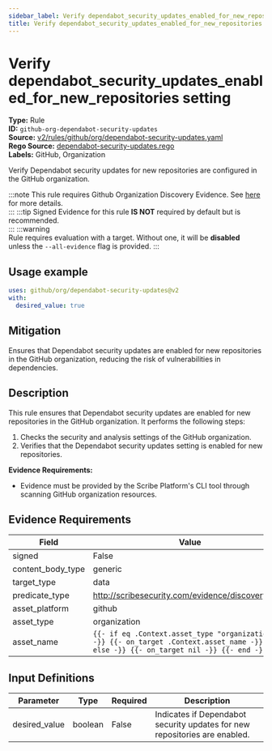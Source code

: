 ```yaml
---
sidebar_label: Verify dependabot_security_updates_enabled_for_new_repositories setting
title: Verify dependabot_security_updates_enabled_for_new_repositories setting
---  
```

# Verify dependabot_security_updates_enabled_for_new_repositories setting  
**Type:** Rule  
**ID:** `github-org-dependabot-security-updates`  
**Source:** [v2/rules/github/org/dependabot-security-updates.yaml](https://github.com/scribe-public/sample-policies/blob/main/v2/rules/github/org/dependabot-security-updates.yaml)  
**Rego Source:** [dependabot-security-updates.rego](https://github.com/scribe-public/sample-policies/blob/main/v2/rules/github/org/dependabot-security-updates.rego)  
**Labels:** GitHub, Organization  

Verify Dependabot security updates for new repositories are configured in the GitHub organization.

:::note 
This rule requires Github Organization Discovery Evidence. See [here](/docs/platforms/discover#github-discovery) for more details.  
::: 
:::tip 
Signed Evidence for this rule **IS NOT** required by default but is recommended.  
::: 
:::warning  
Rule requires evaluation with a target. Without one, it will be **disabled** unless the `--all-evidence` flag is provided.
::: 

## Usage example

```yaml
uses: github/org/dependabot-security-updates@v2
with:
  desired_value: true
```

## Mitigation  
Ensures that Dependabot security updates are enabled for new repositories in the GitHub organization, reducing the risk of vulnerabilities in dependencies.


## Description  
This rule ensures that Dependabot security updates are enabled for new repositories in the GitHub organization.
It performs the following steps:

1. Checks the security and analysis settings of the GitHub organization.
2. Verifies that the Dependabot security updates setting is enabled for new repositories.

**Evidence Requirements:**
- Evidence must be provided by the Scribe Platform's CLI tool through scanning GitHub organization resources.

## Evidence Requirements  
| Field | Value |
|-------|-------|
| signed | False |
| content_body_type | generic |
| target_type | data |
| predicate_type | http://scribesecurity.com/evidence/discovery/v0.1 |
| asset_platform | github |
| asset_type | organization |
| asset_name | `{{- if eq .Context.asset_type "organization" -}} {{- on_target .Context.asset_name -}} {{- else -}} {{- on_target nil -}} {{- end -}}` |

## Input Definitions  
| Parameter | Type | Required | Description |
|-----------|------|----------|-------------|
| desired_value | boolean | False | Indicates if Dependabot security updates for new repositories are enabled. |


